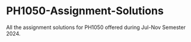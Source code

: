 # PH1050-Assignment-Solutions
All the assignment solutions for PH1050 offered during Jul-Nov Semester 2024. 
